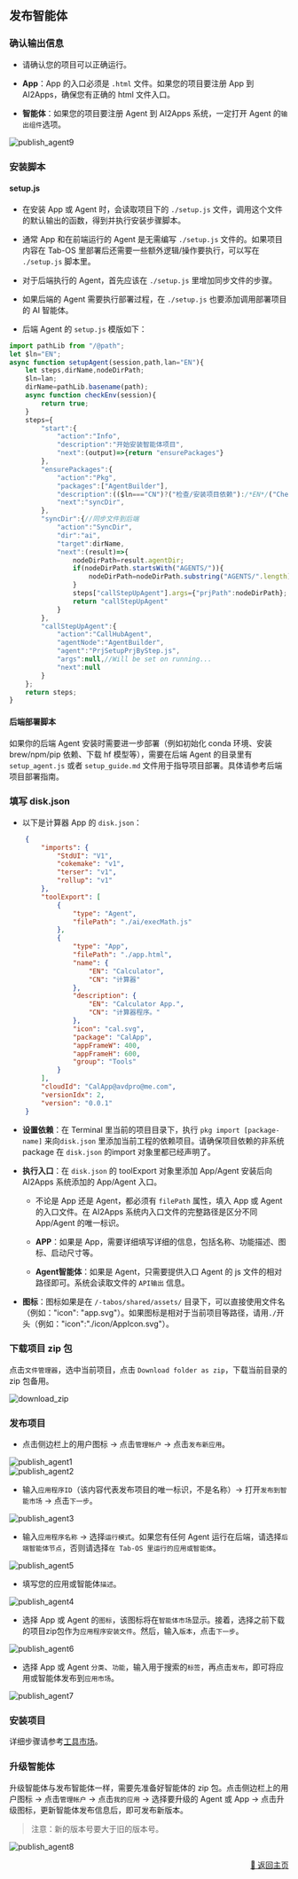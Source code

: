 ## 发布智能体

### 确认输出信息

- 请确认您的项目可以正确运行。

- **App**：App 的入口必须是 `.html` 文件。如果您的项目要注册 App 到 AI2Apps，确保您有正确的 html 文件入口。

- **智能体**：如果您的项目要注册 Agent 到 AI2Apps 系统，一定打开 Agent 的`输出组件`选项。

<div><img src="../assets/publish_agent9_cn.jpg" alt="publish_agent9" /></div>

### 安装脚本

#### setup.js

- 在安装 App 或 Agent 时，会读取项目下的 `./setup.js` 文件，调用这个文件的默认输出的函数，得到并执行安装步骤脚本。

- 通常 App 和在前端运行的 Agent 是无需编写 `./setup.js` 文件的。如果项目内容在 Tab-OS 里部署后还需要一些额外逻辑/操作要执行，可以写在 `./setup.js` 脚本里。

- 对于后端执行的 Agent，首先应该在 `./setup.js` 里增加同步文件的步骤。

- 如果后端的 Agent 需要执行部署过程，在 `./setup.js` 也要添加调用部署项目的 AI 智能体。

- 后端 Agent 的 `setup.js` 模版如下：

```js
import pathLib from "/@path";
let $ln="EN";
async function setupAgent(session,path,lan="EN"){
	let steps,dirName,nodeDirPath;
	$ln=lan;
	dirName=pathLib.basename(path);
	async function checkEnv(session){
		return true;
	}
	steps={
		"start":{
			"action":"Info",
			"description":"开始安装智能体项目",
			"next":(output)=>{return "ensurePackages"}
		},
		"ensurePackages":{
			"action":"Pkg",
			"packages":["AgentBuilder"],
			"description":(($ln==="CN")?("检查/安装项目依赖"):/*EN*/("Check/Install project dependencies")),
			"next":"syncDir",
		},
		"syncDir":{//同步文件到后端
			"action":"SyncDir",
			"dir":"ai",
			"target":dirName,
			"next":(result)=>{
				nodeDirPath=result.agentDir;
				if(nodeDirPath.startsWith("AGENTS/")){
					nodeDirPath=nodeDirPath.substring("AGENTS/".length);
				}
				steps["callStepUpAgent"].args={"prjPath":nodeDirPath};
				return "callStepUpAgent"
			}
		},
		"callStepUpAgent":{
			"action":"CallHubAgent",
			"agentNode":"AgentBuilder",
			"agent":"PrjSetupPrjByStep.js",
			"args":null,//Will be set on running...
			"next":null
		}
	};
	return steps;
}

```

#### 后端部署脚本 

如果你的后端 Agent 安装时需要进一步部署（例如初始化 conda 环境、安装 brew/npm/pip 依赖、下载 hf 模型等），需要在后端 Agent 的目录里有 `setup_agent.js` 或者 `setup_guide.md` 文件用于指导项目部署。具体请参考后端项目部署指南。

### 填写 disk.json

- 以下是计算器 App 的 `disk.json`：

```json
	{
		"imports": {
			"StdUI": "V1",
			"cokemake": "v1",
			"terser": "v1",
			"rollup": "v1"
		},
		"toolExport": [
			{
				"type": "Agent",
				"filePath": "./ai/execMath.js"
			},
			{
				"type": "App",
				"filePath": "./app.html",
				"name": {
					"EN": "Calculator",
					"CN": "计算器"
				},
				"description": {
					"EN": "Calculator App.",
					"CN": "计算器程序。"
				},
				"icon": "cal.svg",
				"package": "CalApp",
				"appFrameW": 400,
				"appFrameH": 600,
				"group": "Tools"
			}
		],
		"cloudId": "CalApp@avdpro@me.com",
		"versionIdx": 2,
		"version": "0.0.1"
	}
```

- **设置依赖**：在 Terminal 里当前的项目目录下，执行 `pkg import [package-name]` 来向`disk.json` 里添加当前工程的依赖项目。请确保项目依赖的非系统 package 在 `disk.json` 的import 对象里都已经声明了。

- **执行入口**：在 `disk.json` 的 toolExport 对象里添加 App/Agent 安装后向 AI2Apps 系统添加的 App/Agent 入口。

	- 不论是 App 还是 Agent，都必须有 `filePath` 属性，填入 App 或 Agent 的入口文件。在 AI2Apps 系统内入口文件的完整路径是区分不同 App/Agent 的唯一标识。
	
	- **APP**：如果是 App，需要详细填写详细的信息，包括名称、功能描述、图标、启动尺寸等。
	
	- **Agent智能体**：如果是 Agent，只需要提供入口 Agent 的 js 文件的相对路径即可。系统会读取文件的 `API输出` 信息。

- **图标**：图标如果是在 `/-tabos/shared/assets/` 目录下，可以直接使用文件名（例如："icon": "app.svg"）。如果图标是相对于当前项目等路径，请用`./`开头（例如："icon":"./icon/AppIcon.svg"）。

### 下载项目 zip 包

点击`文件管理器`，选中当前项目，点击 `Download folder as zip`，下载当前目录的 zip 包备用。

<img src="../assets/download_zip_cn.jpg" alt="download_zip" />

### 发布项目

- 点击侧边栏上的用户图标 -> 点击`管理帐户` -> 点击`发布新应用`。

<div><img src="../assets/publish_agent1_cn.jpg" alt="publish_agent1" /></div>
<div><img src="../assets/publish_agent2_cn.jpg" alt="publish_agent2" /></div>

- 输入`应用程序ID`（该内容代表发布项目的唯一标识，不是名称）-> 打开`发布到智能市场` -> 点击`下一步`。

<div><img src="../assets/publish_agent3_cn.jpg" alt="publish_agent3" /></div>

- 输入`应用程序名称` -> 选择`运行模式`。如果您有任何 Agent 运行在后端，请选择`后端智能体节点`，否则请选择`在 Tab-OS 里运行的应用或智能体`。

<div><img src="../assets/publish_agent5_cn.jpg" alt="publish_agent5" /></div>

- 填写您的应用或智能体`描述`。

<div><img src="../assets/publish_agent4_cn.jpg" alt="publish_agent4" /></div>

- 选择 App 或 Agent 的`图标`，该图标将在`智能体市场`显示。接着，选择之前下载的项目zip包作为`应用程序安装文件`。然后，输入`版本`，点击`下一步`。

<div><img src="../assets/publish_agent6_cn.jpg" alt="publish_agent6" /></div>

- 选择 App 或 Agent `分类`、`功能`，输入用于搜索的`标签`，再点击`发布`，即可将应用或智能体发布到`应用市场`。

<div><img src="../assets/publish_agent7_cn.jpg" alt="publish_agent7" /></div>

### 安装项目

详细步骤请参考[工具市场](./too_mart-zh_CN.md)。

### 升级智能体

升级智能体与发布智能体一样，需要先准备好智能体的 zip 包。点击侧边栏上的用户图标 -> 点击`管理帐户` -> 点击`我的应用` -> 选择要升级的 Agent 或 App -> 点击升级图标，更新智能体发布信息后，即可发布新版本。

> 注意：新的版本号要大于旧的版本号。

<div><img src="../assets/publish_agent8_cn.jpg" alt="publish_agent8" /></div>

<p align="right" >
  <a href="../README-zh_CN.md">
    🔗 返回主页
  </a>
</p>


